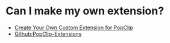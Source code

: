 # Can I make my own extension?

- [Create Your Own Custom Extension for PopClip](https://computers.tutsplus.com/tutorials/create-your-own-custom-extension-for-popclip--mac-50637)
- [Github:PopClip-Extensions](https://github.com/pilotmoon/PopClip-Extensions)
